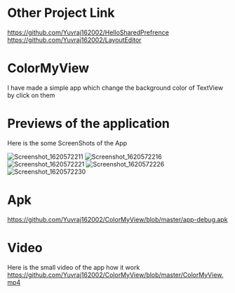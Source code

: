 # Other Project Link
https://github.com/Yuvraj162002/HelloSharedPrefrence
https://github.com/Yuvraj162002/LayoutEditor



# ColorMyView

I have made a simple app
which change the background color of TextView by click on them

# Previews of the application

Here is the some ScreenShots of the App

![Screenshot_1620572211](https://user-images.githubusercontent.com/77117240/117584026-155a9c00-b128-11eb-9b39-f53deb9b5228.png)
![Screenshot_1620572216](https://user-images.githubusercontent.com/77117240/117584035-21465e00-b128-11eb-8690-9002312fae7f.png)
![Screenshot_1620572221](https://user-images.githubusercontent.com/77117240/117584042-260b1200-b128-11eb-8be1-d89e3af164aa.png)
![Screenshot_1620572226](https://user-images.githubusercontent.com/77117240/117584046-2b685c80-b128-11eb-8ca4-2ebc63670596.png)
![Screenshot_1620572230](https://user-images.githubusercontent.com/77117240/117584049-2f947a00-b128-11eb-977c-d08250e8b8d2.png)


# Apk

https://github.com/Yuvraj162002/ColorMyView/blob/master/app-debug.apk


# Video 

Here is the small video of the app how it work
https://github.com/Yuvraj162002/ColorMyView/blob/master/ColorMyView.mp4
